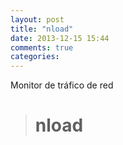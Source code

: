 ```yaml
---
layout: post
title: "nload"
date: 2013-12-15 15:44
comments: true
categories: 
---
```

Monitor de tráfico de red

># nload


